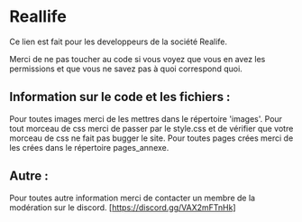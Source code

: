 # Reallife
Ce lien est fait pour les developpeurs de la société Realife. 

Merci de ne pas toucher au code si vous voyez que vous en avez les permissions et que vous ne savez pas à quoi correspond quoi.

## Information sur le code et les fichiers :

Pour toutes images merci de les mettres dans le répertoire 'images'.
Pour tout morceau de css merci de passer par le style.css et de vérifier que votre morceau de css ne fait pas bugger le site.
Pour toutes pages crées merci de les crées dans le répertoire pages_annexe.

## Autre :

Pour toutes autre information merci de contacter un membre de la modération sur le discord.
[https://discord.gg/VAX2mFTnHk]
